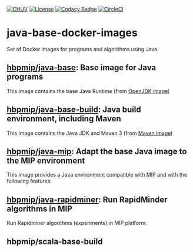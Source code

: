 [![CHUV](https://img.shields.io/badge/CHUV-LREN-AF4C64.svg)](https://www.unil.ch/lren/en/home.html) [![License](https://img.shields.io/badge/license-Apache--2.0-blue.svg)](https://github.com/LREN-CHUV/java-base-docker-images/blob/master/LICENSE) [![Codacy Badge](https://api.codacy.com/project/badge/Grade/978ae82bbdb540129ee8a82e3b8ed21d)](https://www.codacy.com/app/hbp-mip/java-base-docker-images?utm_source=github.com&amp;utm_medium=referral&amp;utm_content=HBPMedical/java-base-docker-images&amp;utm_campaign=Badge_Grade)
[![CircleCI](https://circleci.com/gh/LREN-CHUV/java-base-docker-images.svg?style=svg)](https://circleci.com/gh/LREN-CHUV/java-base-docker-images)

# java-base-docker-images

Set of Docker images for programs and algorithms using Java.

## [hbpmip/java-base](./java-base/): Base image for Java programs

This image contains the base Java Runtime (from [OpenJDK image](https://hub.docker.com/r/_/openjdk/))

## [hbpmip/java-base-build](./java-base-build/): Java build environment, including Maven

This image contains the Java JDK and Maven 3 (from [Maven image](https://hub.docker.com/r/_/maven/))

## [hbpmip/java-mip](./java-mip/): Adapt the base Java image to the MIP environment

This image provides a Java environment compatible with MIP and with the following features:

## [hbpmip/java-rapidminer](./java-rapidminer/): Run RapidMinder algorithms in MIP

Run Rapidminer algorithms (experiments) in MIP platform.

## hbpmip/scala-base-build

